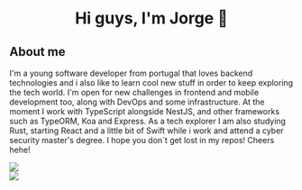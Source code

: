 <h1 style="border-bottom: none;" align="center"> Hi guys, I'm Jorge 👋</h1>

<h2>About me</h2>
<p>I'm a young software developer from portugal that loves backend technologies and i also like to learn cool new stuff in order to keep exploring the tech world. I'm open for new challenges in frontend and mobile development too, along with DevOps and some infrastructure.
At the moment I work with TypeScript alongside NestJS, and other frameworks such as TypeORM, Koa and Express. As a tech explorer I am also studying Rust, starting React and a little bit of Swift while i work and attend a cyber security master's degree. I hope you don´t get lost in my repos! Cheers hehe!</p>

<a href="https://github.com/anuraghazra/github-readme-stats">
  <img align="center" src="https://github-readme-stats.vercel.app/api?username=MoreiraJorge&count_private=true&show_icons=true&theme=tokyonight" />
</a>
<br>
<a href="https://github.com/anuraghazra/convoychat">
  <img align="center" src="https://github-readme-stats.vercel.app/api/top-langs/?username=MoreiraJorge&layout=compact&theme=tokyonight" />
</a>

<!--
**MoreiraJorge/MoreiraJorge** is a ✨ _special_ ✨ repository because its `README.md` (this file) appears on your GitHub profile.

Here are some ideas to get you started:

- 🔭 I’m currently working on ...
- 🌱 I’m currently learning ...
- 👯 I’m looking to collaborate on ...
- 🤔 I’m looking for help with ...
- 💬 Ask me about ...
- 📫 How to reach me: ...
- 😄 Pronouns: ...
- ⚡ Fun fact: ...
  -->
